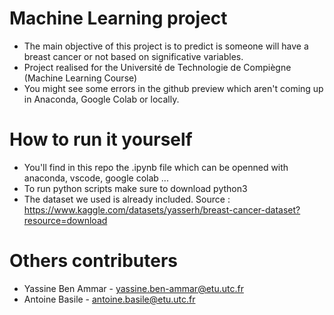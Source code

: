 # Machine Learning project 

- The main objective of this project is to predict is someone will have a breast cancer or not based on significative variables.
- Project realised for the Université de Technologie de Compiègne (Machine Learning Course)
- You might see some errors in the github preview which aren't coming up in Anaconda, Google Colab or locally. 

# How to run it yourself 

- You'll find in this repo the .ipynb file which  can be openned with anaconda, vscode, google colab ... 
- To run python scripts make sure to download python3 
- The dataset we used is already included. Source :  https://www.kaggle.com/datasets/yasserh/breast-cancer-dataset?resource=download 

# Others contributers 
- Yassine Ben Ammar - yassine.ben-ammar@etu.utc.fr
- Antoine Basile - antoine.basile@etu.utc.fr
